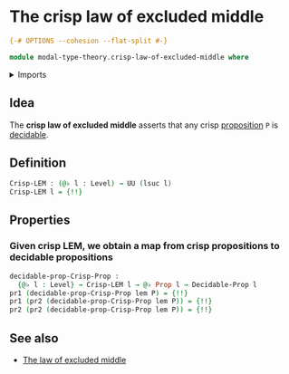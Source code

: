 # The crisp law of excluded middle

```agda
{-# OPTIONS --cohesion --flat-split #-}

module modal-type-theory.crisp-law-of-excluded-middle where
```

<details><summary>Imports</summary>

```agda
open import foundation.decidable-types
open import foundation.dependent-pair-types
open import foundation.universe-levels

open import foundation-core.decidable-propositions
open import foundation-core.negation
open import foundation-core.propositions
```

</details>

## Idea

The **crisp law of excluded middle** asserts that any crisp
[proposition](foundation-core.propositions.md) `P` is
[decidable](foundation.decidable-types.md).

## Definition

```agda
Crisp-LEM : (@♭ l : Level) → UU (lsuc l)
Crisp-LEM l = {!!}
```

## Properties

### Given crisp LEM, we obtain a map from crisp propositions to decidable propositions

```agda
decidable-prop-Crisp-Prop :
  {@♭ l : Level} → Crisp-LEM l → @♭ Prop l → Decidable-Prop l
pr1 (decidable-prop-Crisp-Prop lem P) = {!!}
pr1 (pr2 (decidable-prop-Crisp-Prop lem P)) = {!!}
pr2 (pr2 (decidable-prop-Crisp-Prop lem P)) = {!!}
```

## See also

- [The law of excluded middle](foundation.law-of-excluded-middle.md)
